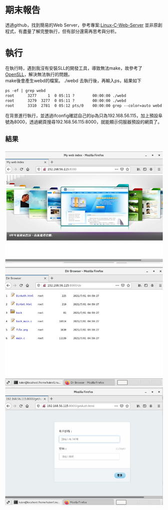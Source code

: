 # 期末報告
透過github，找到簡易的Web Server，參考專案:[Linux-C-Web-Server](https://github.com/Skycrab/Linux-C-Web-Server)
並非原創程式，有盡量了解完整執行，但有部分還需再思考與分析。
# 執行
在執行時，遇到我沒有安裝SLL的開發工具，導致無法make，故參考了[OpenSLL](https://blog.csdn.net/guo_qiangqiang/article/details/103613410)，解決無法執行的問題。  
make後會產生webd的檔案。 
./webd 去執行後，再輸入ps，結果如下

    ps -ef | grep webd
    root      3277     1  0 05:11 ?        00:00:00 ./webd
    root      3279  3277  0 05:11 ?        00:00:00 ./webd
    root      3310  2781  0 05:12 pts/0    00:00:00 grep --color=auto webd
在背景進行執行，並透過ifconfig確認自己的ip為只為192.168.56.115，加上預設阜號為8000，透過網頁搜尋192.168.56.115:8000，就能顯示伺服器預設的網頁了。
## 結果
![picture](https://github.com/kalen2019/sp109b/blob/master/Final/01.jpg)
![picture](https://github.com/kalen2019/sp109b/blob/master/Final/02.jpg)
![picture](https://github.com/kalen2019/sp109b/blob/master/Final/03.jpg)
